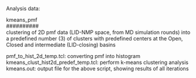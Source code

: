Analysis data:  

kmeans_pmf  
##########  
clustering of 2D pmf data (LID-NMP space, from MD simulation rounds) into a predefined number (3) of clusters with predefined centers at the Open, Closed and intermediate (LID-closing) basins  

pmf_to_hist_2d_temp.tcl: converting pmf into histogram  
kmeans_clust_hist2d_predef_temp.tcl: perform k-means clustering analysis  
kmeans.out: output file for the above script, showing results of all iterations  
